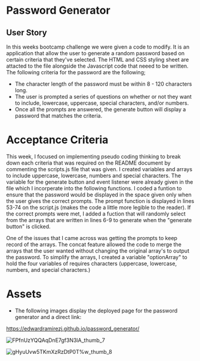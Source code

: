 # Password Generator

## User Story

In this weeks bootcamp challenge we were given a code to modify. It is an application that allow the user to generate a random password based on certain criteria that they've selected. The HTML and CSS styling sheet are attacted to the file alongside the Javascript code that neeed to be written. The following criteria for the password are the following;

  * The character length of the password must be within 8 - 120 characters long.
  * The user is prompted a series of questions on whether or not they want to include, lowercase, uppercase, special characters, and/or numbers. 
  * Once all the prompts are answered, the generate button will display a password that matches the criteria.
  
 # Acceptance Criteria
 
 This week, I focused on implementing pseudo coding thinking to break down each criteria that was required on the README document by commenting the scripts.js file that was given. I created variables and arrays to include uppercase, lowercase, numbers and special characters. The variable for the generate button and event listener were already given in the file which I incorperate into the following functions. I coded a funtion to ensure that the password would be displayed in the space given only when the user gives the correct prompts. The prompt function is displayed in lines 53-74 on the script.js (makes the code a little more legible to the reader). If the correct prompts were met, I added a fuction that will randomly select from the arrays that are written in lines 6-9 to generate when the "generate button" is clicked. 
 
 One of the issues that I came across was getting the prompts to keep record of the arrays. The concat feature allowed the code to merge the arrays that the user wanted without changing the original array's to output the password. To simplify the arrays, I created a variable "optionArray" to hold the four variables of requires characters (uppercase, lowercase, numbers, and special characters.)
 
 
 # Assets 
 
 
 * The following images display the deployed page for the password generator and a direct link:
 
 https://edwardramirezj.github.io/password_generator/
 
 
 
 ![FPfnUzYQQAqDnE7gf3N3lA_thumb_7](https://user-images.githubusercontent.com/129324160/236000430-3c3a3ce6-9229-483b-9716-d278f1ccd067.jpg)
 
 
 ![gHyuUvw5TKmXzRzDtP0T%w_thumb_8](https://user-images.githubusercontent.com/129324160/236000489-1923a365-bcbc-4c4a-baa9-a06d40dc6d1d.jpg)

 
 
